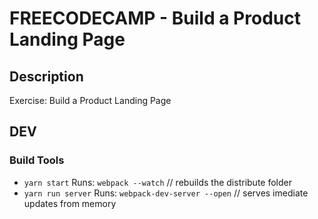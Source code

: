# FREECODECAMP - Build a Product Landing Page

## Description

Exercise: Build a Product Landing Page

## DEV

### Build Tools

* `yarn start` Runs: `webpack --watch` // rebuilds the distribute folder
* `yarn run server` Runs: `webpack-dev-server --open` // serves imediate updates from memory
